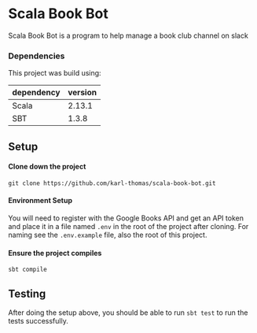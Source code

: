 # Scala Book Bot
Scala Book Bot is a program to help manage a book club channel on slack

### Dependencies

This project was build using:

| dependency | version|
|---|---|
| Scala  | 2.13.1  |
| SBT  |  1.3.8 |


## Setup

#### Clone down the project

```
git clone https://github.com/karl-thomas/scala-book-bot.git
```

#### Environment Setup
You will need to register with the Google Books API and get an API token and place it in a file named `.env` in the root of the project after cloning. For naming see the `.env.example` file, also the root of this project.

#### Ensure the project compiles
```
sbt compile
```


## Testing

After doing the setup above, you should be able to run `sbt test` to run the tests successfully.
